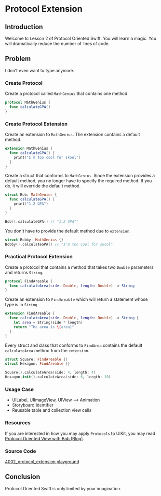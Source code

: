 # Protocol Extension

## Introduction
Welcome to Lesson 2 of Protocol Oriented Swift. You will learn a magic. You will dramatically reduce the number of lines of code.

## Problem
I don't even want to type anymore.

### Create Protocol
Create a protocol called `MathGenius` that contains one method.

```swift
protocol MathGenius {
  func calculateGPA()
}
```

### Create Protocol Extension
Create an extension to `MathGenius`. The extension contains a default method.

```swift
extension MathGenius {
  func calculateGPA() {
    print("I'm too cool for skool")
  }
}
```

Create a struct that conforms to `MathGenius`. Since the extension provides a default method, you no longer have to specify the required method. If you do, it will override the default method.

```swift
struct Bob: MathGenius {
  func calculateGPA() {
    print("1.2 GPA")
  }
}

Bob().calculateGPA() // "1.2 GPA""
```

You don't have to provide the default method due to `extension`.

```swift
struct Bobby: MathGenius {}
Bobby().calculateGPA() // "I'm too cool for skool"
```

### Practical Protocol Extension
Create a protocol that contains a method that takes two `Double` parameters and returns `String`.

```swift
protocol FindAreable {
  func calculateArea(side: Double, length: Double) -> String
}
```

Create an extension to `FindAreable` which will return a statement whose type is in `String`.

```swift
extension FindAreable {
  func calculateArea(side: Double, length: Double) -> String {
    let area = String(side * length)
    return "The area is \(area)"
  }
}
```

Every struct and class that conforms to `FindArea` contains the default `calculateArea` method from the `extension`.

```swift
struct Square: FindAreable {}
struct Hexagon: FindAreable {}

Square().calculateArea(side: 4, length: 4)
Hexagon.init().calculateArea(side: 6, length: 10)
```

### Usage Case
 - UILabel, UIImageView, UIView --> Animation
 - Storyboard Identifier
 - Reusable table and collection view cells

### Resources
If you are interested in how you may apply `Protocols` to UIKit, you may read [Protocol Oriented View with Bob (Blog)](https://medium.com/ios-geek-community/protocol-oriented-programming-view-in-swift-3-8bcb3305c427#.u3rr936vm).

### Source Code
[4002_protocol_extension.playground](https://www.dropbox.com/sh/zjn5tytza7yycwp/AADSzYya-HOgr0UDaOfj6H46a?dl=0)

## Conclusion
Protocol Oriented Swift is only limited by your imagination. 
